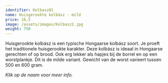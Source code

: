 ```yaml
---
identifier: Kolbasz01
name: Huisgerookte kolbász - mild
price: 16,5
image: /assets/images/Kolbasz2.jpg
weight: 750
---
```

Huisgerookte kolbász is een typische Hongaarse kolbász soort. Je proeft het traditionele huisgerookte karakter. Deze kolbász is ideaal in Hongaarse gerechten of op brood. Ook erg lekker als hapjes bij de borrel en op een worstplankje. Dit is de milde variant. Gewicht van de worst varieert tussen 500 en 600 gram.


*Klik op de naam voor meer info.*
